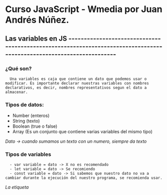 # Curso JavaScript - Wmedia por Juan Andrés Núñez.


## Las variables en JS ---------------------------------------------------------------------------------------------------------------------

   ### ¿Qué son?
      Una variables es caja que contiene un dato que podemos usar o modificar. Es importante declarar nuestras variables con nombres declarativos, es decir, nombres representativos segun el dato a almacenar.

   ### Tipos de datos:
   - Number (enteros)
   - String (texto)
   - Boolean (true o false)
   - Array (Es un conjunto que contiene varias variables del mismo tipo)

   *Dato -> cuando sumamos un texto con un numero, siempre da texto*

   ### Tipos de variables
      - var variable = dato -> X no es recomendado 
      - let variable = dato -> Se recomiendo
      - const variable = dato -> Si sabemos que nuestro dato no va a cambiar durante la ejecución del nuestro programa, se recomienda usar.

   *La etiqueta <script> es la forma de agregar js en nuestro archivo de HTML*
   *Atributo defer, es para agregar nuestro script en el head. Difiere la carga del JS hasta que el DOM este listo*
   *NoScript -> es para mostrar un mensaje de javascript desactivado, es decir, en nuestro navegador no esta javascript*



## Alzado o Hoisting ----------------------------------------------------------------------------------------------------------------------
   - JavaScript es un lenguaje con tipos dinamicos, es decir, podemos asignar y reasignar diferentes tipos a una misma variable.
   - Para hacerlo tenemos que utilizar dos fases diferentes: declaración e inicialización.
      * var nombreVariable -> Declaración
      * nombreVariable = 12 -> Inicialización
      * nombreVariable = "Hola" -> Reasignación.

   - Cuando declaramos una variable sin ningun dato inicializado, JavaScript lo declara como undefined, es decir, variable creado en memoria pero no esta definida en cuanto dato.

   ### Hoisting
   - JavaScript alza al comienzo del programa todas las variables declaradas con var y las funciones declaradas con function pero no su inicialización;
   - ReferenceError: Es cuando queremos usar la referencia a un identificador no creado



## Variable let y Ambito ----------------------------------------------------------------------------------------------------------------------
   - El ambito es la limitación de una variable, es decir, donde comienza y termina su uso. Tenemos ambitos de bloque {} y ambito global que esta por fuera de las funciónes.
   - Las variables declaradas con let tiene un ambito de bloque. Este ambito tiene ventajas como por ejemplo poder usar bucles y no mantener valores erroneos.
   - Estas mismas no tiene hoisting como var



## Variable CONST ----------------------------------------------------------------------------------------------------------------------
   - Son variables con la diferencia que nuestro dato almacenado no varia durante la ejecucion del programa, por eso el nombre CONSTANTE.
   - Al usar dato primitivos no podemos reasignar su valor
   - Pero si cuando tenemos datos compuestos como objetos o array, si podemos modificar el contenido de ese tipo de dato.
   - Las variables creadas con Const no tiene hoisting asi como var.




